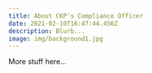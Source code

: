```yaml
---
title: About CKP's Compliance Officer
date: 2021-02-10T16:47:44.456Z
description: Blurb...
image: img/background1.jpg
---
```

More stuff here...